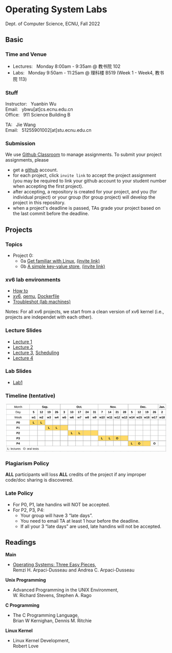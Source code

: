 # Operating System Labs

Dept. of Computer Science, ECNU, Fall 2022

## Basic 

### Time and Venue

* Lectures: &nbsp;  Monday 8:00am - 9:35am @ 教书院 102
* Labs: &nbsp; Monday 9:50am - 11:25am @ 理科楼 B519 (Week 1 - Week4, 教书院 113)

### Stuff

Instructor: &nbsp; Yuanbin Wu  
Email: &nbsp; ybwu\[at\]cs.ecnu.edu.cn  
Office: &nbsp; 911 Science Building B

TA: &nbsp; Jie Wang  
Email: &nbsp; 51255901002\[at\]stu.ecnu.edu.cn

### Submission

We use [Github Classroom](https://classroom.github.com/) to manage assignments.
To submit your project assignments, please 
  - get a [github](https://www.github.com) account.
  - for each project, click ``invite link`` to accept the project assignment 
(you may be required to link your github account to your student number when accepting the first project).
  - after accepting, a repository is created for your project, and you (for individual project) or your group (for group project) will develop the project in this repository.
  - when a project's deadline is passed, TAs grade your project based on the last commit before the deadline.



## Projects

### Topics

* Project 0: 
  * 0a [Get familiar with Linux](../projects/linux/linux_warmup/), [(invite link)](https://classroom.github.com/a/2EFv7IL3)
  * 0b [A simple key-value store](../projects/linux/kv_store), [(invite link)](https://classroom.github.com/a/dKp6Y5z_)

<!--
* Project 1: 
  * 1a [A Unix Shell](../projects/linux/myshell/), [(invite link)](https://classroom.github.com/a/2ANYvHjH)
  * 1b [xv6 System Call](../projects/xv6/system_call/), [(invite link)](https://classroom.github.com/a/wekVha0B)

* Project 2: 
  * 2a [Dynamic Memory Allocation](../projects/linux/malloc/), [(invite link)](https://classroom.github.com/a/JN26diyr)
  * 2b [xv6 Scheduling](../projects/xv6/scheduling/), [(invite link)](https://classroom.github.com/a/NfEu1oj6)

* Project 3: 
  * 3a [Locks and Threads](../projects/linux/lock_thread/), [(invite link)](https://classroom.github.com/a/lgsuXdaD)
  * 3b [xv6 VM Layout](../projects/xv6/vmlayout/), [(invite link)](https://classroom.github.com/a/DQWnkkcL)

* Project 4: 
  - 4a [File Defragmentation](../projects/linux/defragmentation/), [(invite link)](https://classroom.github.com/a/ijOXoW3a)
  - 4b [xv6 Kernel Thread](../projects/xv6/thread/), [(invite link)](https://classroom.github.com/a/P3RglByW)
-->

### xv6 lab environments

- [How to](../xv6env/)
- [xv6](../xv6env/xv6.tar.gz), [qemu](../xv6env/qemu-6.828-2.9.0.tar.gz), [Dockerfile](../xv6env/Dockerfile)
- [Troubleshot (lab machines)](../xv6env/qemu-lab-install.pdf)


Notes: For all xv6 projects, we start from a clean version of xv6 kernel (i.e., projects are independet with each other). 

### Lecture Slides

* [Lecture 1](slides/lecture-1.pdf)
* [Lecture 2](slides/lecture-2.pdf)
* [Lecture 3](slides/lecture-3.pdf), [Scheduling](slides/Scheduling.pdf)
* [Lecture 4](slides/lecture-4.pdf)
<!--
* [Lecture 5](slides/lecture-5.pdf)
* [Lecture 6](slides/lecture-6.pdf)
* [Lecture 7](slides/lecture-7.pdf)
-->


### Lab Slides

* [Lab1](slides/lab-1.pdf)
<!--
* [Lab2 git](slides/lab2git.pdf)
* [Lab4 make](slides/lab4make.pdf)
-->


### Timeline (tentative)

 ![timeline](images/timeline.png)

### Plagiarism Policy

**ALL** participants will loss **ALL** credits of the project 
if any improper code/doc sharing is discovered.

### Late Policy

* For P0, P1, late handins will NOT be accepted.
* For P2, P3, P4:
    - Your group will have 3 “late days”.
    - You need to email TA at least 1 hour before the deadline.   
    - If all your 3 “late days” are used, late handins will not be accepted.


## Readings

**Main**

* [Operating Systems: Three Easy Pieces](http://pages.cs.wisc.edu/~remzi/OSTEP/),  
  Remzi H. Arpaci-Dusseau and Andrea C. Arpaci-Dusseau

**Unix Programming**

* Advanced Programming in the UNIX Environment,   
  W. Richard Stevens, Stephen A. Rago

**C Programming**

* The C Programming Language,  
  Brian W Kernighan, Dennis M. Ritchie

**Linux Kernel**

* Linux Kernel Development,  
  Robert Love

